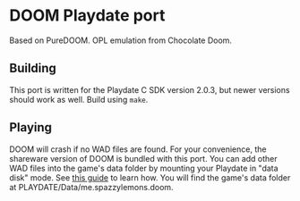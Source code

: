 # DOOM Playdate port

Based on PureDOOM. OPL emulation from Chocolate Doom.

## Building

This port is written for the Playdate C SDK version 2.0.3, but newer versions
should work as well. Build using `make`.

## Playing

DOOM will crash if no WAD files are found. For your convenience, the shareware
version of DOOM is bundled with this port. You can add other WAD files into the
game's data folder by mounting your Playdate in "data disk" mode. See
[this guide](https://help.play.date/games/sideloading/#data-disk-mode)
to learn how. You will find the game's data folder at
PLAYDATE/Data/me.spazzylemons.doom.
